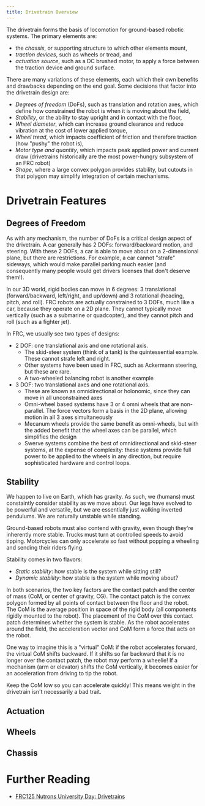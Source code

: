 ```yaml
---
title: Drivetrain Overview
---
```


The drivetrain forms the basis of locomotion for ground-based robotic systems. The primary elements are:
* the _chassis_, or supporting structure to which other elements mount,
* _traction devices_, such as wheels or tread, and
* _actuation source_, such as a DC brushed motor, to apply a force between the traction device and ground surface.

There are many variations of these elements, each which their own benefits and drawbacks depending on the end goal. 
Some decisions that factor into the drivetrain design are:
* _Degrees of freedom_ (DoFs), such as translation and rotation axes, which define how constrained the robot is when
it is moving about the field,
* _Stability_, or the ability to stay upright and in contact with the floor,
* _Wheel diameter_, which can increase ground clearance and reduce vibration at the cost of lower applied torque,
* _Wheel tread_, which impacts coefficient of friction and therefore traction (how "pushy" the robot is),
* _Motor type and quantity_, which impacts peak applied power and current draw (drivetrains historically are the most
power-hungry subsystem of an FRC robot)
* _Shape_, where a large convex polygon provides stability, but cutouts in that polygon may simplify integration
of certain mechanisms.


# Drivetrain Features

## Degrees of Freedom
As with any mechanism, the number of DoFs is a critical design aspect of the drivetrain. A car generally has 2 DOFs: forward/backward motion,
and steering. With these 2 DOFs, a car is able to move about on a 2-dimensional plane, but there are restrictions. For example,
a car cannot "strafe" sideways, which would make parallel parking much easier (and consequently many people would get drivers
licenses that don't deserve them!).

In our 3D world, rigid bodies can move in 6 degrees: 3 translational (forward/backward, left/right, and up/down) and 3 rotational (heading, pitch, and roll). 
FRC robots are actually constrained to 3 DOFs, much like a car, because they operate on a 2D plane. They cannot typically move vertically 
(such as a submarine or quadcopter), and they cannot pitch and roll (such as a fighter jet). 

In FRC, we usually see two types of designs:
* 2 DOF: one translational axis and one rotational axis. 
	* The skid-steer system (think of a tank) is the quintessential example. These cannot strafe left and right.
	* Other systems have been used in FRC, such as Ackermann steering, but these are rare.
	* A two-wheeled balancing robot is another example
* 3 DOF: two translational axes and one rotational axis.
	* These are known as omnidirectional or holonomic, since they can move in all unconstrained axes
	* Omni-wheel based systems have 3 or 4 omni wheels that are non-parallel. The force vectors form a basis in the
	2D plane, allowing motion in all 3 axes simultaneously
	* Mecanum wheels provide the same benefit as omni-wheels, but with the added benefit that the wheel axes can be
	parallel, which simplifies the design
	* Swerve systems combine the best of omnidirectional and skid-steer systems, at the expense of complexity: these
	systems provide full power to be applied to the wheels in any direction, but require sophisticated hardware and 
	control loops.

## Stability
We happen to live on Earth, which has gravity. As such, we (humans) must constaintly consider stability as we move about.
Our legs have evolved to be powerful and versatile, but we are essentially just walking inverted pendulums. We are naturally
unstable while standing.

Ground-based robots must also contend with gravity, even though they're inherently more stable. Trucks must turn at controlled
speeds to avoid tipping. Motorcycles can only accelerate so fast without popping a wheeling and sending their riders flying.

Stability comes in two flavors:
* _Static stability_: how stable is the system while sitting still?
* _Dynamic stability_: how stable is the system while moving about?

In both scenarios, the two key factors are the contact patch and the center of mass (CoM, or center of gravity, CG). The contact patch is the convex polygon
formed by all points of contact between the floor and the robot. The CoM is the average position in space of the rigid body (all
components rigidly mounted to the robot). The placement of the CoM over this contact patch determines whether the system is stable.
As the robot accelerates around the field, the acceleration vector and CoM form a force that acts on the robot. 

One way to imagine this is a "virtual" CoM: if the robot accelerates forward, the virtual CoM shifts backward. If it shifts 
so far backward that it is no longer over the contact patch, the robot may perform a wheelie! If a mechanism (arm or elevator)
shifts the CoM vertically, it becomes easier for an acceleration from driving to tip the robot.

Keep the CoM low so you can accelerate quickly! This means weight in the drivetrain isn't necessarily a bad trait.

## Actuation


## Wheels


## Chassis


# Further Reading
* [FRC125 Nutrons University Day: Drivetrains](https://www.youtube.com/watch?v=HpIlUxX6YI0&ab_channel=NUTRONS)
